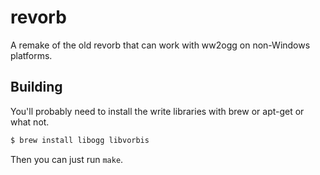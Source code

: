 revorb
======

A remake of the old revorb that can work with ww2ogg on non-Windows platforms.

## Building

You'll probably need to install the write libraries with brew or apt-get or what not.

```bash
$ brew install libogg libvorbis
```

Then you can just run `make`.
